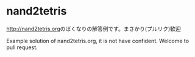 # nand2tetris

<http://nand2tetris.org>のぼくなりの解答例です。まさかり(プルリク)歓迎

Example solution of nand2tetris.org, it is not have confident. Welcome to pull request.

